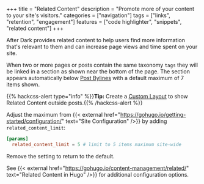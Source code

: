 +++
title = "Related Content"
description = "Promote more of your content to your site's visitors."
categories = ["navigation"]
tags = ["links", "retention", "engagement"]
features = ["code highlighter", "snippets", "related content"]
+++

After Dark provides related content to help users find more information that's relevant to them and can increase page views and time spent on your site.

When two or more pages or posts contain the same taxonomy `tags` they will be linked in a section as shown near the bottom of the page. The section appears automatically below [Post Bylines](../post-bylines) with a default maximum of 7 items shown.

{{% hackcss-alert type="info" %}}**Tip:** Create a [Custom Layout](/feature/custom-layouts) to show Related Content outside posts.{{% /hackcss-alert %}}

Adjust the maximum from {{< external href="https://gohugo.io/getting-started/configuration/" text="Site Configuration" />}} by adding `related_content_limit`:

```toml
[params]
  related_content_limit = 5 # limit to 5 items maximum site-wide
```

Remove the setting to return to the default.

See {{< external href="https://gohugo.io/content-management/related/" text="Related Content in Hugo" />}} for additional configuration options.
